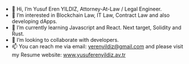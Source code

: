 - 👋 Hi, I’m Yusuf Eren YILDIZ, Attorney-At-Law / Legal Engineer.
- 👀 I’m interested in Blockchain Law, IT Law, Contract Law and also developing dApps.
- 🌱 I’m currently learning Javascript and React. Next target, Solidity and Rust.
- 💞️ I’m looking to collaborate with developers.
- 📫 You can reach me via email: yerenyildiz@gmail.com and please visit my Resume website: www.yusuferenyildiz.av.tr

<!---
yerenyildiz/yerenyildiz is a ✨ special ✨ repository because its `README.md` (this file) appears on your GitHub profile.
You can click the Preview link to take a look at your changes.
--->
